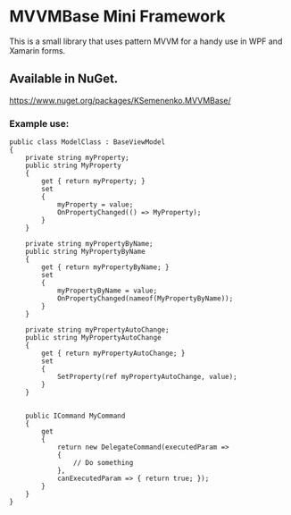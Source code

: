 # MVVMBase Mini Framework
 This is a small library that uses pattern MVVM for a handy use in WPF and Xamarin forms. 
## Available in NuGet. 
https://www.nuget.org/packages/KSemenenko.MVVMBase/

### Example use:


```
public class ModelClass : BaseViewModel
{
	private string myProperty;
	public string MyProperty
    {
		get { return myProperty; }
		set
		{
			myProperty = value;
			OnPropertyChanged(() => MyProperty);
		}
	}
	
	private string myPropertyByName;
	public string MyPropertyByName
    {
		get { return myPropertyByName; }
		set
		{
			myPropertyByName = value;
			OnPropertyChanged(nameof(MyPropertyByName));
		}
	}
	
	private string myPropertyAutoChange;
	public string MyPropertyAutoChange
    {
		get { return myPropertyAutoChange; }
		set
		{
			SetProperty(ref myPropertyAutoChange, value);
		}
	}
	
	
	public ICommand MyCommand
	{
		get
		{
			return new DelegateCommand(executedParam =>
			{
				// Do something
			},
			canExecutedParam => { return true; });
		}
	}
}
```
